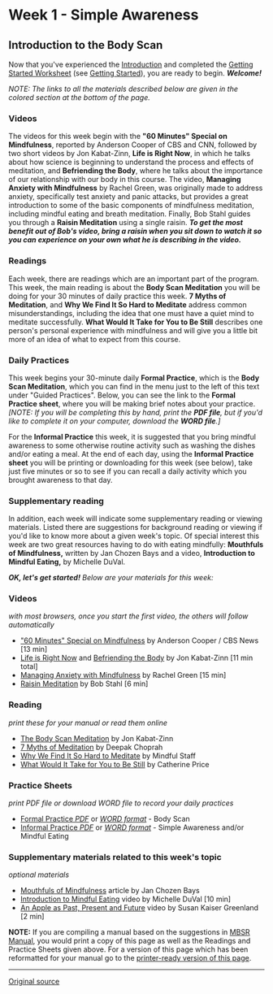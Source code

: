 Week 1 - Simple Awareness
=========================

Introduction to the Body Scan
-----------------------------

Now that you've experienced the [Introduction][14] and completed the [Getting
Started Worksheet][38] (see [Getting Started][15]), you are ready to begin.
_**Welcome!**_

_NOTE:_ _The links to all the materials described below are given in the
colored section at the bottom of the page._

### Videos  
The videos for this week begin with the **"60 Minutes"  Special on
Mindfulness**, reported by Anderson Cooper of CBS and CNN, followed by two
short videos by Jon Kabat-Zinn, **Life is Right Now**, in which he talks about
how science is beginning to understand the process and effects of meditation,
and **Befriending the Body**, where he talks about the importance of our
relationship with our body in this course. The video, **Managing Anxiety with
Mindfulness** by Rachel Green, was originally made to address anxiety,
specifically test anxiety and panic attacks, but provides a great introduction
to some of the basic components of mindfulness meditation, including mindful
eating and breath meditation. Finally, Bob Stahl guides you through a **Raisin
Meditation** using a single raisin. _**To get the most benefit out of Bob's
video, bring a raisin when you sit down to watch it so you can experience on
your own what he is describing in the video.**_

### Readings
Each week, there are readings which are an important part of the program. This
week, the main reading is about the **Body Scan Meditation** you will be doing
for your 30 minutes of daily practice this week. **7 Myths of Meditation**, and
**Why We Find It So Hard to Meditate** address common misunderstandings,
including the idea that one must have a quiet mind to meditate
successfully. **What Would It Take for You to Be Still** describes one
person's personal experience with mindfulness and will give you a little
bit more of an idea of what to expect from this course.

### Daily Practices  
This week begins your 30-minute daily **Formal Practice**, which is the **Body
Scan Meditation**, which you can find in the menu just to the left of this text
under "Guided Practices". Below, you can see the link to the **Formal Practice
sheet**, where you will be making brief notes about your practice. _[NOTE: If
you will be completing this by hand, print the **PDF file**, but if you'd like
to complete it on your computer, download the **WORD file**.]_

For the **Informal Practice** this week, it is suggested that you bring mindful
awareness to some otherwise routine activity such as washing the dishes and/or
eating a meal. At the end of each day, using the **Informal Practice sheet**
you will be printing or downloading for this week (see below), take just five
minutes or so to see if you can recall a daily activity which you brought
awareness to that day.

### Supplementary reading  
In addition, each week will indicate some supplementary reading or viewing
materials. Listed there are suggestions for background reading or viewing if
you'd like to know more about a given week's topic. Of special interest this
week are two great resources having to do with eating mindfully: **Mouthfuls of
Mindfulness,** written by Jan Chozen Bays and a video, **Introduction to
Mindful Eating,** by Michelle DuVal.

**_OK, let's get started!_** _Below are your materials for this week:_

### Videos
_with most browsers, once you start the first video, the others will follow automatically_  
* ["60 Minutes"  Special on Mindfulness][39] by Anderson Cooper / CBS News [13 min]  
* [Life is Right Now][40] and [Befriending the Body][41] by Jon Kabat-Zinn [11 min total]  
* [Managing Anxiety with Mindfulness][42] by Rachel Green [15 min]   
* [Raisin Meditation][43] by Bob Stahl [6 min]

### Reading
_print these for your manual or read them online_
* [The Body Scan Meditation][44] by Jon Kabat-Zinn  
* [ 7 Myths of Meditation][45] by Deepak Choprah  
* [ Why We Find It So Hard to Meditate][46] by Mindful Staff  
* [ What Would It Take for You to Be Still][47] by Catherine Price  

### Practice Sheets
_print PDF file or download WORD file to record your daily practices_  
* [Formal Practice _PDF_][48] or [_WORD format_][49] \- Body Scan  
* [Informal Practice _PDF_][50] or [_WORD format_][51] \- Simple Awareness and/or Mindful Eating  

### Supplementary materials related to this week's topic
_optional materials_  
* [Mouthfuls of Mindfulness][52] article by Jan Chozen Bays  
* [Introduction to Mindful Eating][53] video by Michelle DuVal [10 min]  
* [An Apple as Past, Present and Future][54] video by Susan Kaiser Greenland [2 min]  

**NOTE:** If you are compiling a manual based on the suggestions in [MBSR
Manual][16], you would print a copy of this page as well as the Readings and
Practice Sheets given above. For a version of this page which has been
reformatted for your manual go to the [printer-ready version of this page][55].


[14]: selfguidedMBSR_week0.html
[15]: selfguidedMBSR_gettingstarted.html
[16]: selfguidedMBSR_manual.html
[38]: docs/gettingstarted.pdf
[39]: https://www.youtube.com/watch?v=_8-6XzURntE&amp;list=PLbiVpU59JkVbFtkacXoByNjHJgGc4AryM&amp;index=1
[40]: https://www.youtube.com/watch?v=VGtJQNqMXBY&amp;list=PLbiVpU59JkVbFtkacXoByNjHJgGc4AryM&amp;index=2
[41]: https://www.youtube.com/watch?v=iS53roI_pWE&amp;list=PLbiVpU59JkVbFtkacXoByNjHJgGc4AryM&amp;index=3
[42]: https://www.youtube.com/watch?v=aSy9DZAJWIE&amp;index=4&amp;list=PLbiVpU59JkVbFtkacXoByNjHJgGc4AryM
[43]: https://www.youtube.com/watch?v=totkvnfnygQ&amp;index=5&amp;list=PLbiVpU59JkVbFtkacXoByNjHJgGc4AryM
[44]: docs/week1/bodyscan.pdf
[45]: docs/week1/seven-myths.pdf
[46]: docs/week1/why-we-find-it-hard.pdf
[47]: docs/week1/what-would-it-take.pdf
[48]: practice/week1-formal.pdf
[49]: practice/week1-formal.docx
[50]: practice/week1-informal.pdf
[51]: practice/week1-informal.docx
[52]: docs/week1/mouthfuls-mindfulness.pdf
[53]: http://www.youtube.com/watch?v=6tw93IgfL0U
[54]: http://www.youtube.com/watch?feature=endscreen&amp;NR=1&amp;v=j2uooeprDkE
[55]: http://palousemindfulness.com/docs/manualMBSRweek1.pdf
  
-----

[Original source](http://palousemindfulness.com/selfguidedMBSR_week1.html "Permalink to MBSR week 1")
